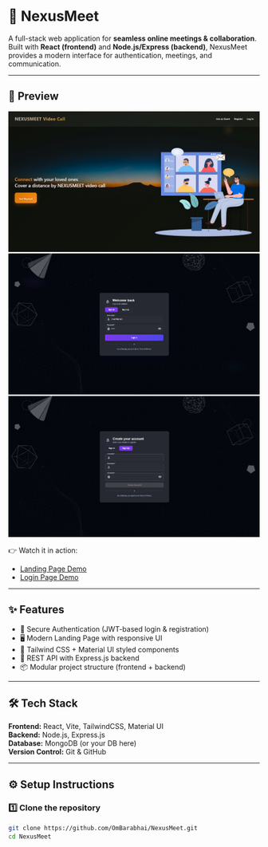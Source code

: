 # 🚀 NexusMeet  

A full-stack web application for **seamless online meetings & collaboration**.  
Built with **React (frontend)** and **Node.js/Express (backend)**, NexusMeet provides a modern interface for authentication, meetings, and communication.  

---

## 📸 Preview  
![Landing Page](./ReadmeIMG/landingpg.png)  
![SignIn Page](./ReadmeIMG/SignIn.png)  
![SignUp Page](./ReadmeIMG/SignUp.png)  


👉 Watch it in action:  
- [Landing Page Demo](./ReadmeIMG/landingpg.mp4)  
- [Login Page Demo](./ReadmeIMG/Loginpg.mp4)  

---

## ✨ Features  
- 🔐 Secure Authentication (JWT-based login & registration)  
- 🖥️ Modern Landing Page with responsive UI  
- 🎨 Tailwind CSS + Material UI styled components  
- 📡 REST API with Express.js backend  
- 📦 Modular project structure (frontend + backend)  

---

## 🛠️ Tech Stack  
**Frontend:** React, Vite, TailwindCSS, Material UI  
**Backend:** Node.js, Express.js  
**Database:** MongoDB (or your DB here)  
**Version Control:** Git & GitHub  

---

## ⚙️ Setup Instructions  

### 1️⃣ Clone the repository  
```bash
git clone https://github.com/OmBarabhai/NexusMeet.git
cd NexusMeet
